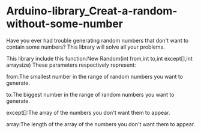 # Arduino-library_Creat-a-random-without-some-number
Have you ever had trouble generating random numbers that don't want to contain some numbers? This library will solve all your problems.

This library include this function:New Random(int from,int to,int except[],int arraysize)
These parameters respectively represent:

from:The smallest number in the range of random numbers you want to generate.

to:The biggest number in the range of random numbers you want to generate.

except[]:The array of the numbers you don't want them to appear.

array:The length of the array of the numbers you don't want them to appear.
